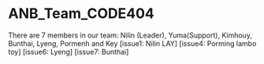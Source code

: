 # ANB_Team_CODE404
There are 7 members in our team: Nilin (Leader), Yuma(Support), Kimhouy, Bunthai, Lyeng, Pormenh and Key
[issue1: Nilin LAY]
[issue4: Porming lambo toy]
[issue6: Lyeng]
[issue7: Bunthai]